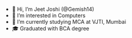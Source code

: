 - 👋 Hi, I’m Jeet Joshi (@Gemish14)
- 👀 I’m interested in Computers
- 📖 I’m currently studying MCA at VJTI, Mumbai
- 🎓 Graduated with BCA degree
<!---
GEMISH14/GEMISH14 is a ✨ special ✨ repository because its `README.md` (this file) appears on your GitHub profile.
--->
